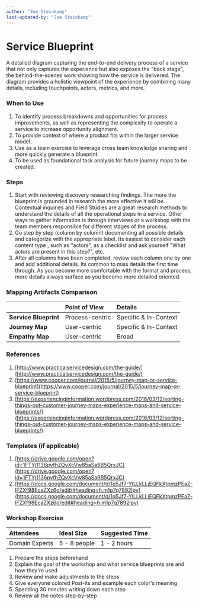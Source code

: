 ```yaml
---
author: "Joe Steinkamp"
last-updated-by: "Joe Steinkamp"
---
```


# Service Blueprint

A detailed diagram capturing the end-to-end delivery process of a service that not only captures the experience but also exposes the "back stage", the behind-the-scenes work showing how the service is delivered. The diagram provides a holistic viewpoint of the experience by combining many details, including touchpoints, actors, metrics, and more.

### When to Use

1. To identify process breakdowns and opportunities for process improvements, as well as representing the complexity to operate a service to increase opportunity alignment.
2. To provide context of where a product fits within the larger service model.
3. Use as a team exercise to leverage cross team knowledge sharing and more quickly generate a blueprint.
4. To be used as foundational task analysis for future journey maps to be created.

### Steps

1. Start with reviewing discovery researching findings. The more the blueprint is grounded in research the more effective it will be. Contextual inquiries and Field Studies are a great research methods to understand the details of all the operational steps in a service. Other ways to gather information is through interviews or a workshop with the team members responsible for different stages of the process.
2. Go step by step \(column by column\) documenting all possible details and categorize with the appropriate label. Its easiest to consider each content type , such as "actors", as a checklist and ask yourself "What actors are present in this step?", etc.
3. After all columns have been completed, review each column one by one and add additional details. Its common to miss details the first time through. As you become more comfortable with the format and process, more details always surface as you become more detailed oriented.

### Mapping Artifacts Comparison

|  | Point of View | Details |
| :--- | :--- | :--- |
| **Service Blueprint** | Process-centric | Specific & In-Context |
| **Journey Map** | User-centric | Specific & In-Context |
| **Empathy Map** | User-centric | Broad |

### References

1. [http://www.practicalservicedesign.com/the-guide/](http://www.practicalservicedesign.com/the-guide/)
2. [https://www.cooper.com/journal/2015/5/journey-map-or-service-blueprint](https://www.cooper.com/journal/2015/5/journey-map-or-service-blueprint)
3. [https://experiencinginformation.wordpress.com/2016/03/12/sorting-things-out-customer-journey-maps-experience-maps-and-service-blueprints/](https://experiencinginformation.wordpress.com/2016/03/12/sorting-things-out-customer-journey-maps-experience-maps-and-service-blueprints/)

### Templates \(if applicable\)

1. [https://drive.google.com/open?id=1FTYj1136pvfhZQvXcVw85aSa9B5QrxJC](https://drive.google.com/open?id=1FTYj1136pvfhZQvXcVw85aSa9B5QrxJC)
2. [https://docs.google.com/document/d/1q5Jf7-YlLLkLLjEQFkXtpmzPEaZ-lFZXf98EcaZXz6o/edit\#heading=h.m1p7q7892lpv](https://docs.google.com/document/d/1q5Jf7-YlLLkLLjEQFkXtpmzPEaZ-lFZXf98EcaZXz6o/edit#heading=h.m1p7q7892lpv)

### Workshop Exercise

| Attendees | Ideal Size | Suggested Time |
| :--- | :--- | :--- |
| Domain Experts | 5 - 8 people | 1 - 2 hours |

1. Prepare the steps beforehand
2. Explain the goal of the workshop and what service blueprints are and how they're used
3. Review and make adjustments to the steps
4. Give everyone colored Post-its and example each color's meaning
5. Spending 30 minutes writing down each step
6. Review all the notes step-by-step



